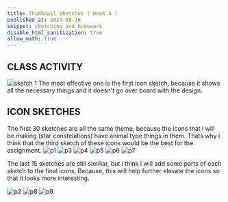 ```yaml
---
title: Thumbnail Sketches ( Week 4 )
published_at: 2024-08-16
snippet: sketching and homework
disable_html_sanitization: true
allow_math: true
---
```


## CLASS ACTIVITY

![sketch 1](thumbnailsketches.jpg)
The most effective one is the first icon sketch, because it shows all the necessary things and it doesn't go over board with the design.

## ICON SKETCHES

The first 30 sketches are all the same theme, because the icons that i will be making (star constelations) have animal type things in them. Thats why i think that the third sketch of these icons would be the best for the assignment.
![ p1 ](p1.JPG)
![ p3 ](p3.JPG)
![ p4 ](p4.JPG)
![ p5 ](p5.JPG)
![ p6 ](p6.JPG)
![ p7 ](p7.JPG)

The last 15 sketches are still similiar, but i think i will add some parts of each sketch to the final icons. Because, this will help further elevate the icons so that it looks more interesting.

![ p2 ](p2.JPG)
![ p8 ](p8.JPG)
![ p9 ](p9.JPG)